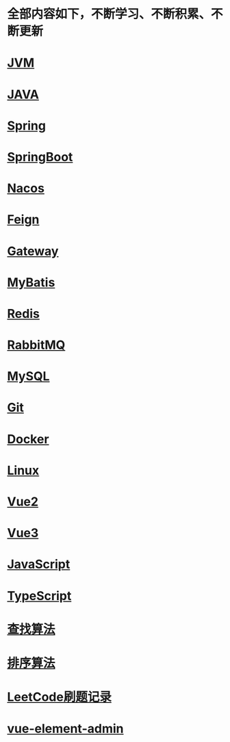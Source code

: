 
# 全部内容如下，不断学习、不断积累、不断更新

# [JVM](./guide/JVM/ClassLoader.md)

# [JAVA](./guide/Java/JavaBase.md)

# [Spring](./guide/Spring/SpringIOC.md)

# [SpringBoot](./guide/SpringBoot/JSON.md)

# [Nacos](./guide/SpringCloud/Nacos/InstallNacos.md)

# [Feign](./guide/SpringCloud/Feign/Feign.md)

# [Gateway](./guide/SpringCloud/Gateway/Gateway.md)

# [MyBatis](./guide/MyBatis/MyBatis.md)

# [Redis](./guide/Redis/Redis.md)

# [RabbitMQ](./guide/RabbitMQ/RabbitMQ.md)

# [MySQL](./guide/MySQL/MySQL.md)

# [Git](./guide/Git/Git.md)

# [Docker](./guide/Docker/Docker.md)

# [Linux](./guide/Linux/LinuxBase.md)

# [Vue2](./guide/Vue2/Vue2.md)

# [Vue3](./guide/Vue3/Vue3.md)

# [JavaScript](./guide/JavaScript/VariablesAndTypes.md)

# [TypeScript](./guide/TypeScript/TypeScript.md)

# [查找算法](./guide/Algorithm/search/BinarySearch.md)

# [排序算法](./guide/Algorithm/sort/BubbleSort.md)

# [LeetCode刷题记录](./guide/Algorithm/LeetCode.md)

# [vue-element-admin](./guide/Vue2/Vue-element.md)


